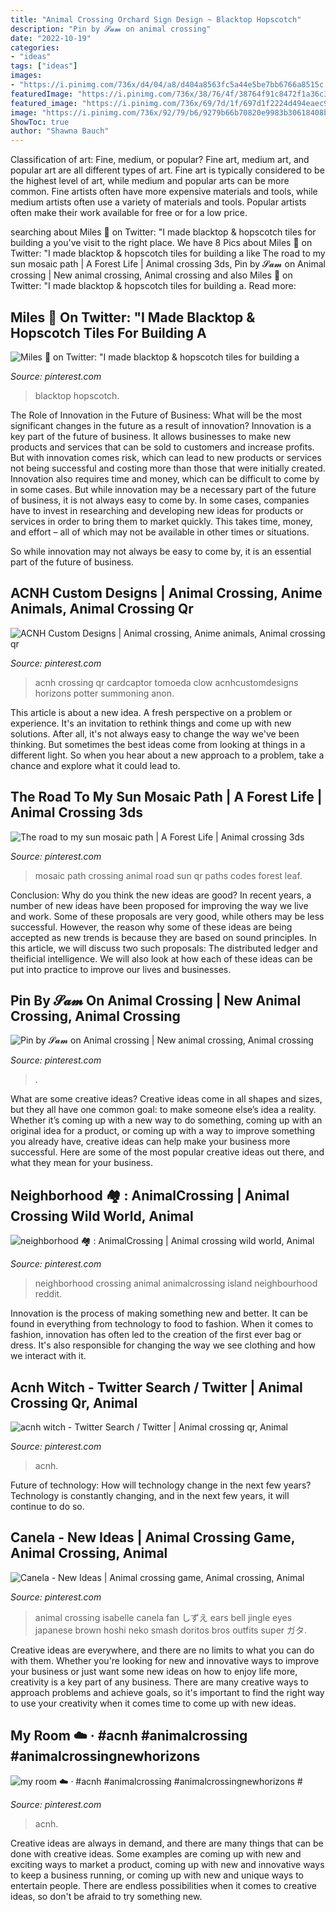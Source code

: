 ```yaml
---
title: "Animal Crossing Orchard Sign Design ~ Blacktop Hopscotch"
description: "Pin by 𝓢𝓪𝓶 on animal crossing"
date: "2022-10-19"
categories:
- "ideas"
tags: ["ideas"]
images:
- "https://i.pinimg.com/736x/d4/04/a8/d404a8563fc5a44e5be7bb6766a8515c.jpg"
featuredImage: "https://i.pinimg.com/736x/38/76/4f/38764f91c8472f1a36c33230a8da2386.jpg"
featured_image: "https://i.pinimg.com/736x/69/7d/1f/697d1f2224d494eaec9d9a3b4f04a7b3.jpg"
image: "https://i.pinimg.com/736x/92/79/b6/9279b66b70820e9983b30618408b2ca3.jpg"
ShowToc: true
author: "Shawna Bauch"
---
```



Classification of art: Fine, medium, or popular?
Fine art, medium art, and popular art are all different types of art. Fine art is typically considered to be the highest level of art, while medium and popular arts can be more common. Fine artists often have more expensive materials and tools, while medium artists often use a variety of materials and tools. Popular artists often make their work available for free or for a low price.

	

		
searching about Miles 🍎 on Twitter: &quot;I made blacktop &amp; hopscotch tiles for building a you've visit to the right place. We have 8 Pics about Miles 🍎 on Twitter: &quot;I made blacktop &amp; hopscotch tiles for building a like The road to my sun mosaic path | A Forest Life | Animal crossing 3ds, Pin by 𝓢𝓪𝓶 on Animal crossing | New animal crossing, Animal crossing and also Miles 🍎 on Twitter: &quot;I made blacktop &amp; hopscotch tiles for building a. Read more:
		
    
## Miles 🍎 On Twitter: &quot;I Made Blacktop &amp; Hopscotch Tiles For Building A

<img loading=lazy src="https://i.pinimg.com/736x/52/0e/83/520e837a811881876fa6ab3331b04d2d.jpg" onerror="this.onerror=null;this.src='https://tse2.mm.bing.net/th?id=OIP.SkQzMfM3reXD0Ot0VpP6EwHaEK&amp;pid=15.1';" alt="Miles 🍎 on Twitter: &quot;I made blacktop &amp; hopscotch tiles for building a">

_Source: pinterest.com_

>blacktop hopscotch. 

	

The Role of Innovation in the Future of Business: What will be the most significant changes in the future as a result of innovation?
Innovation is a key part of the future of business. It allows businesses to make new products and services that can be sold to customers and increase profits. But with innovation comes risk, which can lead to new products or services not being successful and costing more than those that were initially created. Innovation also requires time and money, which can be difficult to come by in some cases.
But while innovation may be a necessary part of the future of business, it is not always easy to come by. In some cases, companies have to invest in researching and developing new ideas for products or services in order to bring them to market quickly. This takes time, money, and effort – all of which may not be available in other times or situations.

So while innovation may not always be easy to come by, it is an essential part of the future of business.

    
## ACNH Custom Designs | Animal Crossing, Anime Animals, Animal Crossing Qr

<img loading=lazy src="https://i.pinimg.com/736x/f2/10/4c/f2104c375250a8fee8eb4fd4eee07571.jpg" onerror="this.onerror=null;this.src='https://tse2.mm.bing.net/th?id=OIP.5cZ0Gb01yMiK_oWylR_J7QHaDt&amp;pid=15.1';" alt="ACNH Custom Designs | Animal crossing, Anime animals, Animal crossing qr">

_Source: pinterest.com_

>acnh crossing qr cardcaptor tomoeda clow acnhcustomdesigns horizons potter summoning anon. 

	

This article is about a new idea. A fresh perspective on a problem or experience. It's an invitation to rethink things and come up with new solutions. After all, it's not always easy to change the way we've been thinking. But sometimes the best ideas come from looking at things in a different light. So when you hear about a new approach to a problem, take a chance and explore what it could lead to.

    
## The Road To My Sun Mosaic Path | A Forest Life | Animal Crossing 3ds

<img loading=lazy src="https://i.pinimg.com/736x/d4/04/a8/d404a8563fc5a44e5be7bb6766a8515c.jpg" onerror="this.onerror=null;this.src='https://tse2.mm.bing.net/th?id=OIP.ICl8-mn6UqG0AJtOgjk7KwHaEc&amp;pid=15.1';" alt="The road to my sun mosaic path | A Forest Life | Animal crossing 3ds">

_Source: pinterest.com_

>mosaic path crossing animal road sun qr paths codes forest leaf. 

	

Conclusion: Why do you think the new ideas are good?
In recent years, a number of new ideas have been proposed for improving the way we live and work. Some of these proposals are very good, while others may be less successful. However, the reason why some of these ideas are being accepted as new trends is because they are based on sound principles. In this article, we will discuss two such proposals: The distributed ledger and theificial intelligence. We will also look at how each of these ideas can be put into practice to improve our lives and businesses.

    
## Pin By 𝓢𝓪𝓶 On Animal Crossing | New Animal Crossing, Animal Crossing

<img loading=lazy src="https://i.pinimg.com/736x/38/76/4f/38764f91c8472f1a36c33230a8da2386.jpg" onerror="this.onerror=null;this.src='https://tse1.mm.bing.net/th?id=OIP.mpeNFRQkq4FeRfdIY8mCigHaEK&amp;pid=15.1';" alt="Pin by 𝓢𝓪𝓶 on Animal crossing | New animal crossing, Animal crossing">

_Source: pinterest.com_

>. 

	

What are some creative ideas?
Creative ideas come in all shapes and sizes, but they all have one common goal: to make someone else’s idea a reality. Whether it’s coming up with a new way to do something, coming up with an original idea for a product, or coming up with a way to improve something you already have, creative ideas can help make your business more successful. Here are some of the most popular creative ideas out there, and what they mean for your business.

    
## Neighborhood 🏘 : AnimalCrossing | Animal Crossing Wild World, Animal

<img loading=lazy src="https://i.pinimg.com/736x/69/7d/1f/697d1f2224d494eaec9d9a3b4f04a7b3.jpg" onerror="this.onerror=null;this.src='https://tse4.mm.bing.net/th?id=OIP.4gmfxV5FV7A44FAcpbpGGQHaER&amp;pid=15.1';" alt="neighborhood 🏘 : AnimalCrossing | Animal crossing wild world, Animal">

_Source: pinterest.com_

>neighborhood crossing animal animalcrossing island neighbourhood reddit. 

	

Innovation is the process of making something new and better. It can be found in everything from technology to food to fashion. When it comes to fashion, innovation has often led to the creation of the first ever bag or dress. It's also responsible for changing the way we see clothing and how we interact with it.

    
## Acnh Witch - Twitter Search / Twitter | Animal Crossing Qr, Animal

<img loading=lazy src="https://i.pinimg.com/736x/b8/0f/37/b80f37e44c45e768cf057a75454bdd2e.jpg" onerror="this.onerror=null;this.src='https://tse4.mm.bing.net/th?id=OIP.Irl_zUXeHXg1Fgxra5CXrAHaEK&amp;pid=15.1';" alt="acnh witch - Twitter Search / Twitter | Animal crossing qr, Animal">

_Source: pinterest.com_

>acnh. 

	

Future of technology: How will technology change in the next few years?
Technology is constantly changing, and in the next few years, it will continue to do so.

    
## Canela - New Ideas | Animal Crossing Game, Animal Crossing, Animal

<img loading=lazy src="https://i.pinimg.com/736x/00/b7/07/00b707b5674d53db974586408e86b19e.jpg" onerror="this.onerror=null;this.src='https://tse4.mm.bing.net/th?id=OIP.1OYJ65-WQX38YIZpQzKcRgHaJ4&amp;pid=15.1';" alt="Canela - New Ideas | Animal crossing game, Animal crossing, Animal">

_Source: pinterest.com_

>animal crossing isabelle canela fan しずえ ears bell jingle eyes japanese brown hoshi neko smash doritos bros outfits super ガタ. 

	

Creative ideas are everywhere, and there are no limits to what you can do with them. Whether you're looking for new and innovative ways to improve your business or just want some new ideas on how to enjoy life more, creativity is a key part of any business. There are many creative ways to approach problems and achieve goals, so it's important to find the right way to use your creativity when it comes time to come up with new ideas.

    
## My Room ☁️ ‧ #acnh #animalcrossing #animalcrossingnewhorizons #

<img loading=lazy src="https://i.pinimg.com/736x/92/79/b6/9279b66b70820e9983b30618408b2ca3.jpg" onerror="this.onerror=null;this.src='https://tse2.mm.bing.net/th?id=OIP.vfXHlr17ZcMQhvNrB6F0vwHaEK&amp;pid=15.1';" alt="my room ☁️ ‧ #acnh #animalcrossing #animalcrossingnewhorizons #">

_Source: pinterest.com_

>acnh. 

	

Creative ideas are always in demand, and there are many things that can be done with creative ideas. Some examples are coming up with new and exciting ways to market a product, coming up with new and innovative ways to keep a business running, or coming up with new and unique ways to entertain people. There are endless possibilities when it comes to creative ideas, so don't be afraid to try something new.

